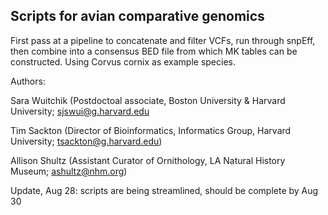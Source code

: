 ## Scripts for avian comparative genomics 

First pass at a pipeline to concatenate and filter VCFs, run through snpEff, then combine into a consensus BED file from which MK tables can be constructed. Using Corvus cornix as example species.

Authors: 


Sara Wuitchik (Postdoctoal associate, Boston University & Harvard University; sjswui@g.harvard.edu

Tim Sackton (Director of Bioinformatics, Informatics Group, Harvard University; tsackton@g.harvard.edu)

Allison Shultz (Assistant Curator of Ornithology, LA Natural History Museum; ashultz@nhm.org)

Update, Aug 28: scripts are being streamlined, should be complete by Aug 30 
